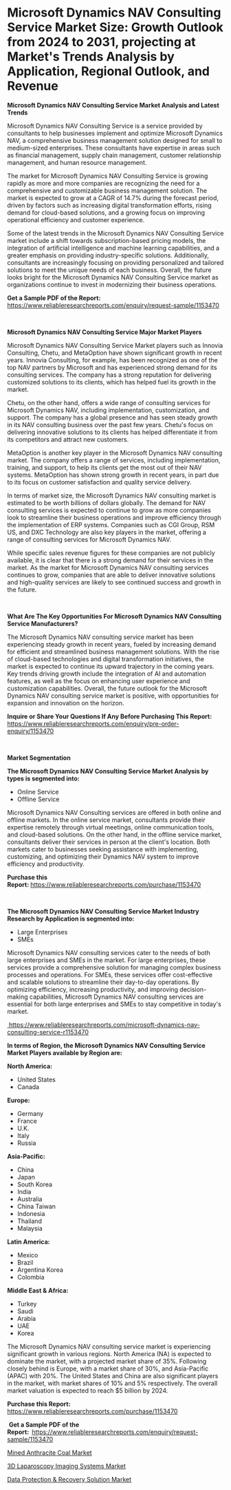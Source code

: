 <p><h1>Microsoft Dynamics NAV Consulting Service Market Size: Growth Outlook from 2024 to 2031, projecting at Market's Trends Analysis by Application, Regional Outlook, and Revenue</h1></p><p><strong>Microsoft Dynamics NAV Consulting Service Market Analysis and Latest Trends</strong></p>
<p><p>Microsoft Dynamics NAV Consulting Service is a service provided by consultants to help businesses implement and optimize Microsoft Dynamics NAV, a comprehensive business management solution designed for small to medium-sized enterprises. These consultants have expertise in areas such as financial management, supply chain management, customer relationship management, and human resource management.</p><p>The market for Microsoft Dynamics NAV Consulting Service is growing rapidly as more and more companies are recognizing the need for a comprehensive and customizable business management solution. The market is expected to grow at a CAGR of 14.7% during the forecast period, driven by factors such as increasing digital transformation efforts, rising demand for cloud-based solutions, and a growing focus on improving operational efficiency and customer experience.</p><p>Some of the latest trends in the Microsoft Dynamics NAV Consulting Service market include a shift towards subscription-based pricing models, the integration of artificial intelligence and machine learning capabilities, and a greater emphasis on providing industry-specific solutions. Additionally, consultants are increasingly focusing on providing personalized and tailored solutions to meet the unique needs of each business. Overall, the future looks bright for the Microsoft Dynamics NAV Consulting Service market as organizations continue to invest in modernizing their business operations.</p></p>
<p><strong>Get a Sample PDF of the Report:&nbsp;</strong> <a href="https://www.reliableresearchreports.com/enquiry/request-sample/1153470">https://www.reliableresearchreports.com/enquiry/request-sample/1153470</a></p>
<p>&nbsp;</p>
<p><strong>Microsoft Dynamics NAV Consulting Service Major Market Players</strong></p>
<p><p>Microsoft Dynamics NAV Consulting Service Market players such as Innovia Consulting, Chetu, and MetaOption have shown significant growth in recent years. Innovia Consulting, for example, has been recognized as one of the top NAV partners by Microsoft and has experienced strong demand for its consulting services. The company has a strong reputation for delivering customized solutions to its clients, which has helped fuel its growth in the market.</p><p>Chetu, on the other hand, offers a wide range of consulting services for Microsoft Dynamics NAV, including implementation, customization, and support. The company has a global presence and has seen steady growth in its NAV consulting business over the past few years. Chetu's focus on delivering innovative solutions to its clients has helped differentiate it from its competitors and attract new customers.</p><p>MetaOption is another key player in the Microsoft Dynamics NAV consulting market. The company offers a range of services, including implementation, training, and support, to help its clients get the most out of their NAV systems. MetaOption has shown strong growth in recent years, in part due to its focus on customer satisfaction and quality service delivery.</p><p>In terms of market size, the Microsoft Dynamics NAV consulting market is estimated to be worth billions of dollars globally. The demand for NAV consulting services is expected to continue to grow as more companies look to streamline their business operations and improve efficiency through the implementation of ERP systems. Companies such as CGI Group, RSM US, and DXC Technology are also key players in the market, offering a range of consulting services for Microsoft Dynamics NAV.</p><p>While specific sales revenue figures for these companies are not publicly available, it is clear that there is a strong demand for their services in the market. As the market for Microsoft Dynamics NAV consulting services continues to grow, companies that are able to deliver innovative solutions and high-quality services are likely to see continued success and growth in the future.</p></p>
<p>&nbsp;</p>
<p><strong>What Are The Key Opportunities For Microsoft Dynamics NAV Consulting Service Manufacturers?</strong></p>
<p><p>The Microsoft Dynamics NAV consulting service market has been experiencing steady growth in recent years, fueled by increasing demand for efficient and streamlined business management solutions. With the rise of cloud-based technologies and digital transformation initiatives, the market is expected to continue its upward trajectory in the coming years. Key trends driving growth include the integration of AI and automation features, as well as the focus on enhancing user experience and customization capabilities. Overall, the future outlook for the Microsoft Dynamics NAV consulting service market is positive, with opportunities for expansion and innovation on the horizon.</p></p>
<p><strong>Inquire or Share Your Questions If Any Before Purchasing This Report:</strong> <a href="https://www.reliableresearchreports.com/enquiry/pre-order-enquiry/1153470">https://www.reliableresearchreports.com/enquiry/pre-order-enquiry/1153470</a></p>
<p>&nbsp;</p>
<p><strong>Market Segmentation</strong></p>
<p><strong>The Microsoft Dynamics NAV Consulting Service Market Analysis by types is segmented into:</strong></p>
<p><ul><li>Online Service</li><li>Offline Service</li></ul></p>
<p><p>Microsoft Dynamics NAV Consulting services are offered in both online and offline markets. In the online service market, consultants provide their expertise remotely through virtual meetings, online communication tools, and cloud-based solutions. On the other hand, in the offline service market, consultants deliver their services in person at the client's location. Both markets cater to businesses seeking assistance with implementing, customizing, and optimizing their Dynamics NAV system to improve efficiency and productivity.</p></p>
<p><strong>Purchase this Report:&nbsp;</strong><a href="https://www.reliableresearchreports.com/purchase/1153470">https://www.reliableresearchreports.com/purchase/1153470</a></p>
<p>&nbsp;</p>
<p><strong>The Microsoft Dynamics NAV Consulting Service Market Industry Research by Application is segmented into:</strong></p>
<p><ul><li>Large Enterprises</li><li>SMEs</li></ul></p>
<p><p>Microsoft Dynamics NAV consulting services cater to the needs of both large enterprises and SMEs in the market. For large enterprises, these services provide a comprehensive solution for managing complex business processes and operations. For SMEs, these services offer cost-effective and scalable solutions to streamline their day-to-day operations. By optimizing efficiency, increasing productivity, and improving decision-making capabilities, Microsoft Dynamics NAV consulting services are essential for both large enterprises and SMEs to stay competitive in today's market.</p></p>
<p><a href="https://www.reliableresearchreports.com/microsoft-dynamics-nav-consulting-service-r1153470">&nbsp;https://www.reliableresearchreports.com/microsoft-dynamics-nav-consulting-service-r1153470</a></p>
<p><strong>In terms of Region, the Microsoft Dynamics NAV Consulting Service Market Players available by Region are:</strong></p>
<p>
    <p> <strong> North America: </strong>
        <ul>
            <li>United States</li>
            <li>Canada</li>
        </ul>
        </p> 
    <p> <strong> Europe: </strong>
        <ul>
            <li>Germany</li>
            <li>France</li>
            <li>U.K.</li>
            <li>Italy</li>
            <li>Russia</li>
        </ul>
        </p> 
    <p> <strong> Asia-Pacific: </strong>
        <ul>
            <li>China</li>
            <li>Japan</li>
            <li>South Korea</li>
            <li>India</li>
            <li>Australia</li>
            <li>China Taiwan</li>
            <li>Indonesia</li>
            <li>Thailand</li>
            <li>Malaysia</li>
        </ul>
        </p> 
    <p> <strong> Latin America: </strong>
        <ul>
            <li>Mexico</li>
            <li>Brazil</li>
            <li>Argentina Korea</li>
            <li>Colombia</li>
        </ul>
        </p> 
    <p> <strong> Middle East & Africa: </strong>
        <ul>
            <li>Turkey</li>
            <li>Saudi</li>
            <li>Arabia</li>
            <li>UAE</li>
            <li>Korea</li>
        </ul>
    </p>
    </p>
<p><p>The Microsoft Dynamics NAV consulting service market is experiencing significant growth in various regions. North America (NA) is expected to dominate the market, with a projected market share of 35%. Following closely behind is Europe, with a market share of 30%, and Asia-Pacific (APAC) with 20%. The United States and China are also significant players in the market, with market shares of 10% and 5% respectively. The overall market valuation is expected to reach $5 billion by 2024.</p></p>
<p><strong>Purchase this Report: </strong><a href="https://www.reliableresearchreports.com/purchase/1153470">https://www.reliableresearchreports.com/purchase/1153470</a></p>
<p>&nbsp;<strong>Get a Sample PDF of the Report:&nbsp;&nbsp;</strong><a href="https://www.reliableresearchreports.com/enquiry/request-sample/1153470">https://www.reliableresearchreports.com/enquiry/request-sample/1153470</a></p>
<p><strong></strong></p>
<p><p><a href="https://github.com/bobicer/Market-Research-Report-List-4/blob/main/mined-anthracite-coal-market.md">Mined Anthracite Coal Market</a></p><p><a href="https://github.com/globismark/Market-Research-Report-List-4/blob/main/3d-laparoscopy-imaging-systems-market.md">3D Laparoscopy Imaging Systems Market</a></p><p><a href="https://github.com/prosalinda88/Market-Research-Report-List-5/blob/main/data-protection-recovery-solution-market.md">Data Protection & Recovery Solution Market</a></p></p>